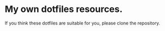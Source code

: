 # My own dotfiles resources.
If you think these dotfiles are suitable for you, please clone the repository.

